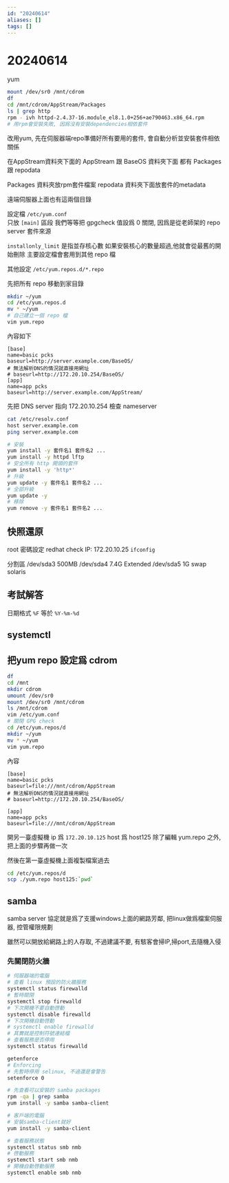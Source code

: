 ```yaml
---
id: "20240614"
aliases: []
tags: []
---
```


# 20240614

yum

```sh
mount /dev/sr0 /mnt/cdrom
df
cd /mnt/cdrom/AppStream/Packages
ls | grep http
rpm - ivh httpd-2.4.37-16.module_el8.1.0+256+ae790463.x86_64.rpm
# 用rpm會安裝失敗, 因爲沒有安裝dependencies相依套件
```

改用yum,
先在伺服器端repo準備好所有要用的套件,
會自動分析並安裝套件相依關係

在AppStream資料夾下面的 AppStream 跟 BaseOS 資料夾下面
都有 Packages 跟 repodata

Packages 資料夾放rpm套件檔案
repodata 資料夾下面放套件的metadata

遠端伺服器上面也有這兩個目錄

設定檔 `/etc/yum.conf`  
只放 `[main]` 區段
我們等等把 gpgcheck 值設爲 0 關閉,
因爲是從老師架的 repo server 套件來源

`installonly_limit` 是指並存核心數
如果安裝核心的數量超過,他就會從最舊的開始刪除
主要設定檔會套用到其他 repo 檔

其他設定 `/etc/yum.repos.d/*.repo`

先把所有 repo 移動到家目錄

```sh
mkdir ~/yum
cd /etc/yum.repos.d
mv * ~/yum
# 自己建立一個 repo 檔
vim yum.repo
```

內容如下

```
[base]
name=basic pcks
baseurl=http://server.example.com/BaseOS/
# 無法解析DNS的情況就直接用網址
# baseurl=http://172.20.10.254/BaseOS/
[app]
name=app pcks
baseurl=http://server.example.com/AppStream/
```

先把 DNS server 指向 172.20.10.254
檢查 nameserver

```sh
cat /etc/resolv.conf
host server.example.com
ping server.example.com
```

```sh
# 安裝
yum install -y 套件名1 套件名2 ...
yum install -y httpd lftp
# 安全所有 http 開頭的套件
yum install -y 'http*'
# 升級
yum update -y 套件名1 套件名2 ...
# 全部升級
yum update -y
# 移除
yum remove -y 套件名1 套件名2 ...
```

## 快照還原

root 密碼設定 redhat
check IP: 172.20.10.25
`ifconfig`

分割區
/dev/sda3 500MB
/dev/sda4 7.4G Extended
/dev/sda5 1G swap solaris

## 考試解答

日期格式 `%F` 等於 `%Y-%m-%d`

## systemctl

## 把yum repo 設定爲 cdrom

```sh
df
cd /mnt
mkdir cdrom
umount /dev/sr0
mount /dev/sr0 /mnt/cdrom
ls /mnt/cdrom
vim /etc/yum.conf
# 關閉 GPG check
cd /etc/yum.repos/d
mkdir ~/yum
mv * ~/yum
vim yum.repo
```

內容

```
[base]
name=basic pcks
baseurl=file:///mnt/cdrom/AppStream
# 無法解析DNS的情況就直接用網址
# baseurl=http://172.20.10.254/BaseOS/

[app]
name=app pcks
baseurl=file:///mnt/cdrom/AppStream
```

開另一臺虛擬機
ip 爲 `172.20.10.125`
host 爲 host125
除了編輯 yum.repo 之外,
把上面的步驟再做一次

然後在第一臺虛擬機上面複製檔案過去

```sh
cd /etc/yum.repos/d
scp ./yum.repo host125:`pwd`
```

## samba

samba server 協定就是爲了支援windows上面的網路芳鄰,
把linux做爲檔案伺服器,
控管權限規劃

雖然可以開放給網路上的人存取,
不過建議不要,
有駭客會掃IP,掃port,去隨機入侵

### 先關閉防火牆

```sh
# 伺服器端的電腦
# 查看 linux 預設的防火牆服務
systemctl status firewalld
# 暫時關閉
systemctl stop firewalld
# 下次開機不要自動啓動
systemctl disable firewalld
# 下次開機自動啓動
# systemctl enable firewalld
# 其實就是控制符號連結檔
# 查看服務是否停用
systemctl status firewalld

getenforce
# Enforcing
# 先暫時停用 selinux, 不過還是會警告
setenforce 0

# 先查看可以安裝的 samba packages
rpm -qa | grep samba
yum install -y samba samba-client

# 客戶端的電腦
# 安裝samba-client就好
yum install -y samba-client

# 查看服務狀態
systemctl status smb nmb
# 啓動服務
systemctl start smb nmb
# 開機自動啓動服務
systemctl enable smb nmb
```
